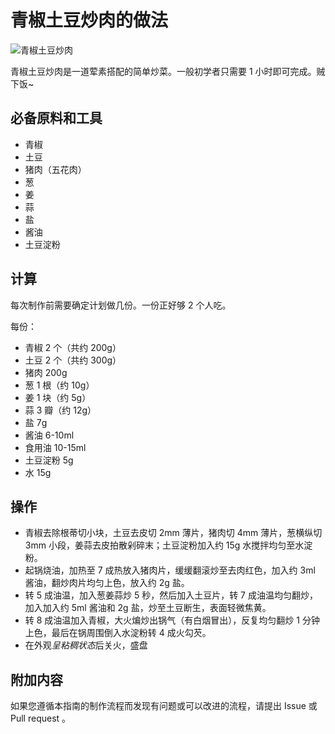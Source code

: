 # 青椒土豆炒肉的做法

![青椒土豆炒肉](https://user-images.githubusercontent.com/49046468/205808925-b0ab8f98-0325-4136-8094-3f2ae8c547d5.jpg)

青椒土豆炒肉是一道荤素搭配的简单炒菜。一般初学者只需要 1 小时即可完成。贼下饭~

## 必备原料和工具

- 青椒
- 土豆
- 猪肉（五花肉）
- 葱
- 姜
- 蒜
- 盐
- 酱油
- 土豆淀粉

## 计算

每次制作前需要确定计划做几份。一份正好够 2 个人吃。

每份：

- 青椒 2 个（共约 200g）
- 土豆 2 个（共约 300g）
- 猪肉 200g
- 葱 1 根（约 10g）
- 姜 1 块（约 5g）
- 蒜 3 瓣（约 12g）
- 盐 7g
- 酱油 6-10ml
- 食用油 10-15ml
- 土豆淀粉 5g
- 水 15g

## 操作

- 青椒去除根蒂切小块，土豆去皮切 2mm 薄片，猪肉切 4mm 薄片，葱横纵切 3mm 小段，姜蒜去皮拍散剁碎末；土豆淀粉加入约 15g 水搅拌均匀至水淀粉。
- 起锅烧油，加热至 7 成热放入猪肉片，缓缓翻滚炒至去肉红色，加入约 3ml 酱油，翻炒肉片均匀上色，放入约 2g 盐。
- 转 5 成油温，加入葱姜蒜炒 5 秒，然后加入土豆片，转 7 成油温均匀翻炒，加入加入约 5ml 酱油和 2g 盐，炒至土豆断生，表面轻微焦黄。
- 转 8 成油温加入青椒，大火煸炒出锅气（有白烟冒出），反复均匀翻炒 1 分钟上色，最后在锅周围倒入水淀粉转 4 成火勾芡。
- 在外观*呈粘稠状态*后关火，盛盘

## 附加内容

如果您遵循本指南的制作流程而发现有问题或可以改进的流程，请提出 Issue 或 Pull request 。


